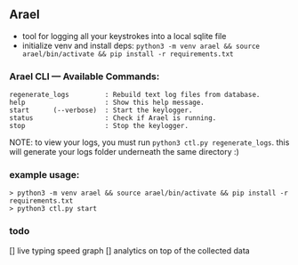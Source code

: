 ## Arael

- tool for logging all your keystrokes into a local sqlite file
- initialize venv and install deps: `python3 -m venv arael && source arael/bin/activate && pip install -r requirements.txt`

### Arael CLI — Available Commands:

    regenerate_logs         : Rebuild text log files from database.
    help                    : Show this help message.
    start      (--verbose)  : Start the keylogger.
    status                  : Check if Arael is running.
    stop                    : Stop the keylogger.

NOTE: to view your logs, you must run `python3 ctl.py regenerate_logs`. this will generate your logs folder underneath the same directory :)



### example usage:
    > python3 -m venv arael && source arael/bin/activate && pip install -r requirements.txt
    > python3 ctl.py start

### todo
[] live typing speed graph
[] analytics on top of the collected data